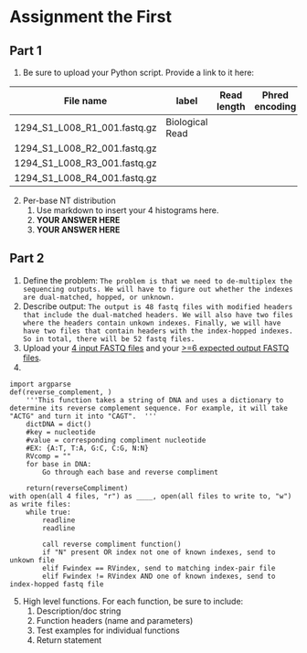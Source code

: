 # Assignment the First

## Part 1
1. Be sure to upload your Python script. Provide a link to it here:

| File name | label | Read length | Phred encoding |
|---|---|---|---|
| 1294_S1_L008_R1_001.fastq.gz | Biological Read |  |  |
| 1294_S1_L008_R2_001.fastq.gz |  |  |  |
| 1294_S1_L008_R3_001.fastq.gz |  |  |  |
| 1294_S1_L008_R4_001.fastq.gz |  |  |  |

2. Per-base NT distribution
    1. Use markdown to insert your 4 histograms here.
    2. **YOUR ANSWER HERE**
    3. **YOUR ANSWER HERE**
    
## Part 2
1. Define the problem:
```The problem is that we need to de-multiplex the sequencing outputs. We will have to figure out whether the indexes are dual-matched, hopped, or unknown.```
2. Describe output:
```The output is 48 fastq files with modified headers that include the dual-matched headers. We will also have two files where the headers contain unkown indexes. Finally, we will have have two files that contain headers with the index-hopped indexes. So in total, there will be 52 fastq files. ```
3. Upload your [4 input FASTQ files](/projects/bgmp/shared/2017_sequencing) and your [>=6 expected output FASTQ files](/projects/bgmp/roel/bioinfo/Bi622/Demultiplex/Assignment-the-first).
4. 
```
import argparse
def(reverse_complement, )
    '''This function takes a string of DNA and uses a dictionary to determine its reverse complement sequence. For example, it will take "ACTG" and turn it into "CAGT".  '''
    dictDNA = dict()
    #key = nucleotide
    #value = corresponding compliment nucleotide
    #EX: {A:T, T:A, G:C, C:G, N:N}
    RVcomp = ""
    for base in DNA:
        Go through each base and reverse compliment

    return(reverseCompliment)
with open(all 4 files, "r") as ____, open(all files to write to, "w") as write files:
    while true: 
        readline
        readline

        call reverse compliment function()
        if "N" present OR index not one of known indexes, send to unkown file
        elif Fwindex == RVindex, send to matching index-pair file
        elif Fwindex != RVindex AND one of known indexes, send to index-hopped fastq file

```


5. High level functions. For each function, be sure to include:
    1. Description/doc string
    2. Function headers (name and parameters)
    3. Test examples for individual functions
    4. Return statement
